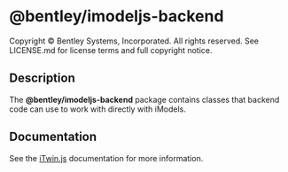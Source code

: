 # @bentley/imodeljs-backend

Copyright © Bentley Systems, Incorporated. All rights reserved. See LICENSE.md for license terms and full copyright notice.

## Description

The __@bentley/imodeljs-backend__ package contains classes that backend code can use to work with directly with iModels.

## Documentation

See the [iTwin.js](https://www.itwinjs.org) documentation for more information.
